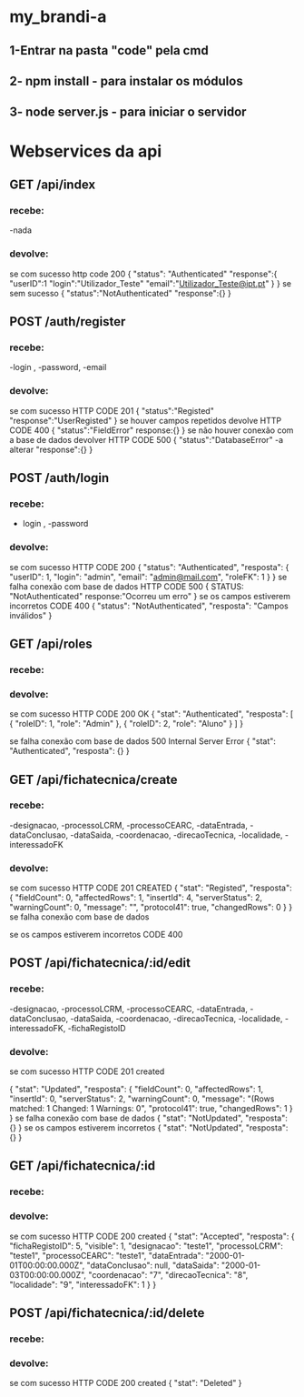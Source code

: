 # my_brandi-a
## 1-Entrar na pasta "code" pela cmd
## 2- npm install - para instalar os módulos
## 3- node server.js - para iniciar o servidor
# Webservices da api
## GET /api/index
### **recebe:**
 -nada
### **devolve:** 
se com sucesso http code 200
{
  "status": "Authenticated"
  "response":{
              "userID":1
              "login":"Utilizador_Teste"
              "email":"Utilizador_Teste@ipt.pt"
             }
}
se sem sucesso 
{
  "status":"NotAuthenticated"
  "response":{}
}
## POST /auth/register
### **recebe:**
-login , -password, -email
### **devolve:**
se com sucesso HTTP CODE 201
{
  "status":"Registed"
  "response":"UserRegisted"
}
se houver campos repetidos devolve HTTP CODE 400
{
  "status":"FieldError"
  response:{}
}
se não houver conexão com a base de dados devolver HTTP CODE 500
{
  "status":"DatabaseError" -a alterar
  "response":{}
}
## POST /auth/login
### **recebe:**
- login , -password
### **devolve:**
se com sucesso HTTP CODE 200
{
    "status": "Authenticated",
    "resposta": {
        "userID": 1,
        "login": "admin",
        "email": "admin@mail.com",
        "roleFK": 1
    }
}
se falha conexão com base de dados HTTP CODE 500
{ 
  STATUS: "NotAuthenticated"
  response:"Ocorreu um erro"
}
se os campos estiverem incorretos CODE 400 
{
    "status": "NotAuthenticated",
    "resposta": "Campos inválidos"
}

## GET /api/roles
### **recebe:**
### **devolve:**
se com sucesso HTTP CODE 200 OK
{
    "stat": "Authenticated",
    "resposta": [
        {
            "roleID": 1,
            "role": "Admin"
        },
        {
            "roleID": 2,
            "role": "Aluno"
        }
    ]
}

se falha conexão com base de dados 500 Internal Server Error
{
    "stat": "Authenticated",
    "resposta": {}
}
   
  
## GET /api/fichatecnica/create
### **recebe:**

 -designacao, -processoLCRM, -processoCEARC, -dataEntrada, -dataConclusao, -dataSaida, -coordenacao, 
 -direcaoTecnica, -localidade, -interessadoFK
 
### **devolve:** 
se com sucesso HTTP CODE 201 CREATED
   {
    "stat": "Registed",
    "resposta": {
        "fieldCount": 0,
        "affectedRows": 1,
        "insertId": 4,
        "serverStatus": 2,
        "warningCount": 0,
        "message": "",
        "protocol41": true,
        "changedRows": 0
    }
}
se falha conexão com base de dados 

se os campos estiverem incorretos CODE 400   

## POST /api/fichatecnica/:id/edit
### **recebe:**
 -designacao, -processoLCRM, -processoCEARC, -dataEntrada, -dataConclusao, -dataSaida, -coordenacao, 
 -direcaoTecnica, -localidade, -interessadoFK, -fichaRegistoID
### **devolve:**
se com sucesso HTTP CODE 201 created

{
    "stat": "Updated",
    "resposta": {
        "fieldCount": 0,
        "affectedRows": 1,
        "insertId": 0,
        "serverStatus": 2,
        "warningCount": 0,
        "message": "(Rows matched: 1  Changed: 1  Warnings: 0",
        "protocol41": true,
        "changedRows": 1
    }
}
se falha conexão com base de dados
{
    "stat": "NotUpdated",
    "resposta": {}
}
se os campos estiverem incorretos
{
    "stat": "NotUpdated",
    "resposta": {}
}

## GET /api/fichatecnica/:id
### **recebe:**
### **devolve:**
se com sucesso HTTP CODE 200 created
{
    "stat": "Accepted",
    "resposta": {
        "fichaRegistoID": 5,
        "visible": 1,
        "designacao": "teste1",
        "processoLCRM": "teste1",
        "processoCEARC": "teste1",
        "dataEntrada": "2000-01-01T00:00:00.000Z",
        "dataConclusao": null,
        "dataSaida": "2000-01-03T00:00:00.000Z",
        "coordenacao": "7",
        "direcaoTecnica": "8",
        "localidade": "9",
        "interessadoFK": 1
    }
}


## POST /api/fichatecnica/:id/delete
### **recebe:**
### **devolve:**
se com sucesso HTTP CODE 200 created
{
    "stat": "Deleted"
}

